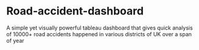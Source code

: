 # Road-accident-dashboard
A simple yet visually powerful tableau dashboard that gives quick analysis of 10000+ road accidents happened in various districts of UK over a span of year
